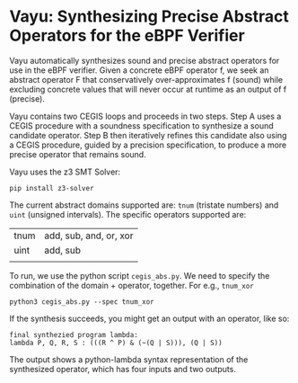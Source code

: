 # Vayu: Synthesizing Precise Abstract Operators for the eBPF Verifier

Vayu automatically synthesizes sound and precise abstract operators for use in the eBPF
verifier. Given a concrete eBPF operator f, we seek an abstract operator F that
conservatively over-approximates f (sound) while excluding concrete values that will
never occur at runtime as an output of f (precise).

Vayu contains two CEGIS loops and proceeds in two steps. Step A uses a CEGIS procedure
with a soundness specification to synthesize a sound candidate operator. Step B then
iteratively refines this candidate also using a CEGIS procedure, guided by a precision
specification, to produce a more precise operator that remains sound.

Vayu uses the z3 SMT Solver:
```
pip install z3-solver
```

The current abstract domains supported are: `tnum` (tristate numbers) and `uint`
(unsigned intervals). The specific operators supported are:

|          |         |
| -------- | ------- |
| tnum     | add, sub, and, or, xor     |
| uint     | add, sub                   |
|          |         |

To run, we use the python script `cegis_abs.py`. We need to specify the combination
of the domain + operator, together. For e.g., `tnum_xor`

```
python3 cegis_abs.py --spec tnum_xor
```

If the synthesis succeeds, you might get an output with an operator, like so:

```
final synthezied program lambda:
lambda P, Q, R, S : (((R ^ P) & (~(Q | S))), (Q | S))
```

The output shows a python-lambda syntax representation of the synthesized operator,
which has four inputs and two outputs.


